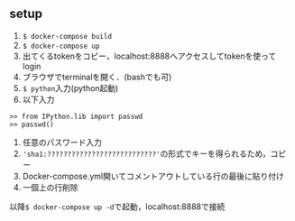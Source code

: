 ## setup
1. `$ docker-compose build`
1. `$ docker-compose up`
1. 出てくるtokenをコピー，localhost:8888へアクセスしてtokenを使ってlogin
1. ブラウザでterminalを開く．(bashでも可)
1. `$ python`入力(python起動)
1. 以下入力
``` 
>> from IPython.lib import passwd
>> passwd()
```
1. 任意のパスワード入力
1. `'sha1:???????????????????????????'`の形式でキーを得られるため，コピー
1. Docker-compose.yml開いてコメントアウトしている行の最後に貼り付け
1. 一個上の行削除

以降`$ docker-compose up -d`で起動，localhost:8888で接続